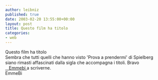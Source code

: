 ```yaml
---
author: leibniz
published: true
date: 2003-02-20 13:55:00+00:00
layout: post
title: Questo film ha titolo
categories:
- web
---
```


Questo film ha titolo  
 Sembra che tutti quelli che hanno visto 'Prova a prendermi' di Spielberg siano rimasti affascinati dalla sigla che accompagna i titoli. Bravo  [   Emmebi ][1]a scriverne.  
EmmeBi 

[1]:	http://www.emmebi.blogspot.com/2003_02_01_emmebi_archive.html#89421662